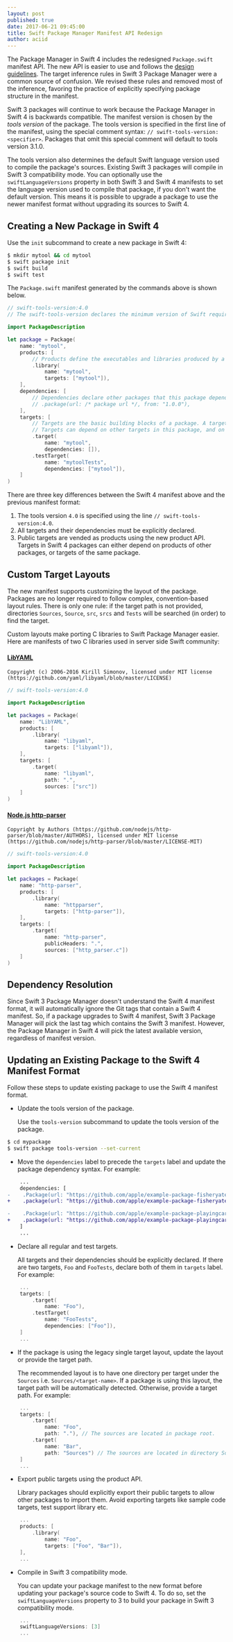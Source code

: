 ```yaml
---
layout: post
published: true
date: 2017-06-21 09:45:00
title: Swift Package Manager Manifest API Redesign
author: aciid
---
```


The Package Manager in Swift 4 includes the redesigned `Package.swift` manifest
API.  The new API is easier to use and follows the [design guidelines](/documentation/api-design-guidelines/).  The target
inference rules in Swift 3 Package Manager were a common source of confusion. We
revised these rules and removed most of the inference, favoring the practice of
explicitly specifying package structure in the manifest.

Swift 3 packages will continue to work because the Package Manager in Swift 4 is
backwards compatible.  The manifest version is chosen by the _tools version_ of
the package. The tools version is specified in the first line of the manifest,
using the special comment syntax: `// swift-tools-version:<specifier>`.
Packages that omit this special comment will default to tools version 3.1.0.

The tools version also determines the default Swift language version used to
compile the package's sources. Existing Swift 3 packages will compile in Swift
3 compatibility mode.  You can optionally use the `swiftLanguageVersions`
property in both Swift 3 and Swift 4 manifests to set the language version used
to compile that package, if you don't want the default version.  This means it
is possible to upgrade a package to use the newer manifest format without
upgrading its sources to Swift 4.

## Creating a New Package in Swift 4

Use the `init` subcommand to create a new package in Swift 4:

~~~sh
$ mkdir mytool && cd mytool
$ swift package init
$ swift build
$ swift test
~~~

The `Package.swift` manifest generated by the commands above is shown below.

~~~swift
// swift-tools-version:4.0
// The swift-tools-version declares the minimum version of Swift required to build this package.

import PackageDescription

let package = Package(
    name: "mytool",
    products: [
        // Products define the executables and libraries produced by a package, and make them visible to other packages.
        .library(
            name: "mytool",
            targets: ["mytool"]),
    ],
    dependencies: [
        // Dependencies declare other packages that this package depends on.
        // .package(url: /* package url */, from: "1.0.0"),
    ],
    targets: [
        // Targets are the basic building blocks of a package. A target defines a module or a test suite.
        // Targets can depend on other targets in this package, and on products in packages which this package depends on.
        .target(
            name: "mytool",
            dependencies: []),
        .testTarget(
            name: "mytoolTests",
            dependencies: ["mytool"]),
    ]
)
~~~

There are three key differences between the Swift 4 manifest above and the
previous manifest format:

1. The tools version `4.0` is specified using the line `// swift-tools-version:4.0`.
2. All targets and their dependencies must be explicitly declared.
3. Public targets are vended as products using the new product API. Targets in
   Swift 4 packages can either depend on products of other packages, or targets
   of the same package.

## Custom Target Layouts

The new manifest supports customizing the layout of the package. Packages are no
longer required to follow complex, convention-based layout rules.  There is only
one rule: if the target path is not provided, directories `Sources`, `Source`,
`src`, `srcs` and `Tests` will be searched (in order) to find the target.

Custom layouts make porting C libraries to Swift Package Manager easier. Here
are manifests of two C libraries used in server side Swift community:

#### [LibYAML](https://github.com/yaml/libyaml)

~~~
Copyright (c) 2006-2016 Kirill Simonov, licensed under MIT license (https://github.com/yaml/libyaml/blob/master/LICENSE)
~~~

~~~swift
// swift-tools-version:4.0

import PackageDescription

let packages = Package(
    name: "LibYAML",
    products: [
        .library(
            name: "libyaml",
            targets: ["libyaml"]),
    ],
    targets: [
        .target(
            name: "libyaml",
            path: ".",
            sources: ["src"])
    ]
)
~~~

#### [Node.js http-parser](https://github.com/nodejs/http-parser)

~~~
Copyright by Authors (https://github.com/nodejs/http-parser/blob/master/AUTHORS), licensed under MIT license (https://github.com/nodejs/http-parser/blob/master/LICENSE-MIT)
~~~

~~~swift
// swift-tools-version:4.0

import PackageDescription

let packages = Package(
    name: "http-parser",
    products: [
        .library(
            name: "httpparser",
            targets: ["http-parser"]),
    ],
    targets: [
        .target(
            name: "http-parser",
            publicHeaders: ".",
            sources: ["http_parser.c"])
    ]
)
~~~

## Dependency Resolution

Since Swift 3 Package Manager doesn't understand the Swift 4 manifest format, it
will automatically ignore the Git tags that contain a Swift 4 manifest. So, if
a package upgrades to Swift 4 manifest, Swift 3 Package Manager will pick the
last tag which contains the Swift 3 manifest. However, the Package
Manager in Swift 4 will pick the latest available version, regardless of manifest version.

## Updating an Existing Package to the Swift 4 Manifest Format

Follow these steps to update existing package to use the Swift 4 manifest format.

* Update the tools version of the package.

    Use the `tools-version` subcommand to update the tools version of the package.

~~~sh
$ cd mypackage
$ swift package tools-version --set-current
~~~

* Move the `dependencies` label to precede the `targets` label and update the
  package dependency syntax. For example:

~~~diff
    ...
    dependencies: [
-    .Package(url: "https://github.com/apple/example-package-fisheryates.git", majorVersion: 2),
+    .package(url: "https://github.com/apple/example-package-fisheryates.git", from: "2.0.0"),

-    .Package(url: "https://github.com/apple/example-package-playingcard.git", majorVersion: 3, minor: 3),
+    .package(url: "https://github.com/apple/example-package-playingcard.git", .upToNextMinor(from: "3.3.0")),
    ]
    ...
~~~

* Declare all regular and test targets.

    All targets and their dependencies should be explicitly declared. If there
    are two targets, `Foo` and `FooTests`, declare both of them in `targets`
    label. For example:

~~~swift
    ...
    targets: [
        .target(
            name: "Foo"),
        .testTarget(
            name: "FooTests",
            dependencies: ["Foo"]),
    ]
    ...
~~~

* If the package is using the legacy single target layout, update the layout or
    provide the target path.

    The recommended layout is to have one directory per target under the
    `Sources` i.e. `Sources/<target-name>`. If a package is using this layout,
    the target path will be automatically detected. Otherwise, provide a target
    path. For example:

~~~swift
    ...
    targets: [
        .target(
            name: "Foo",
            path: "."), // The sources are located in package root.
        .target(
            name: "Bar",
            path: "Sources") // The sources are located in directory Sources/.
    ]
    ...
~~~

* Export public targets using the product API.

    Library packages should explicitly export their public targets to allow
    other packages to import them. Avoid exporting targets like sample code
    targets, test support library etc.

~~~swift
    ...
    products: [
        .library(
            name: "Foo",
            targets: ["Foo", "Bar"]),
    ],
    ...
~~~

* Compile in Swift 3 compatibility mode.

    You can update your package manifest to the new format before updating your
    package's source code to Swift 4.  To do so, set the `swiftLanguageVersions`
    property to 3 to build your package in Swift 3 compatibility mode.

~~~swift
    ...
    swiftLanguageVersions: [3]
    ...
~~~
